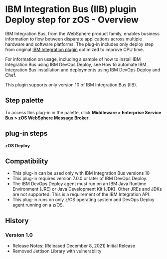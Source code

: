 
# IBM Integration Bus (IIB) plugin Deploy step for zOS - Overview

IBM Integration Bus, from the WebSphere product family, enables business information to flow between disparate applications across multiple hardware and software platforms. The plug-in includes only deploy step from original [IBM Integration plugin](https://urbancode.github.io/IBM-UCx-PLUGIN-DOCS-BETA/UCD/WebSphereMessageBroker-CMP/) optimized to improve CPU time.

For information on usage, including a sample of how to install IBM Integration Bus using IBM DevOps Deploy, see How to automate IBM Integration Bus installation and deployments using IBM DevOps Deploy and Chef.

This plugin supports only version 10 of IBM Integration Bus (IIB).


## Step palette

To access this plug-in in the palette, click **Middleware > Enterprise Service Bus > zOS WebSphere Message Broker**.

## plug-in steps

**zOS Deploy**

## Compatibility

* This plug-in can be used only with IBM Integration Bus versions 10
* This plug-in requires version 7.0.0 or later of IBM DevOps Deploy.
* The IBM DevOps Deploy agent must run on an IBM Java Runtime Environment (JRE) or Java Development Kit (JDK). Other JREs and JDKs are not supported. This is a requirement of the IBM Integration API.
* This plug-in runs on only z/OS operating system and DevOps Deploy agent running on a z/OS.

## History

### Version 1.0

* Release Notes: (Released December 8, 2021) Initial Release
* Removed Jettison Library with vulnerability
